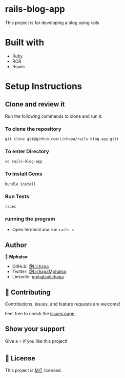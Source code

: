 

# rails-blog-app

This project is for developing a blog using rails
# Built with

- Ruby
- ROR
- Rspec

# Setup Instructions

## Clone and review it

Run the following commands to clone and run it.

### To clone the repository

`git clone git@github.com:Lichapa/rails-blog-app.gitt`

### To enter Directory

`cd rails-blog-app`

### To Install Gems

`bundle install`

### Run Tests

`rspec`

### running the program
- Open terminal and run `rails s`

## Author

👤 **Mphatso**

- GitHub: [@Lichapa](https://github.com/Lichapa) 
- Twitter: [@LichapaMphatso](https://twitter.com/LichapaMphatso) 
- LinkedIn: [mphatsolichapa](https://www.linkedin.com/in/mphatsolichapa) 

## 🤝 Contributing

Contributions, issues, and feature requests are welcome!

Feel free to check the [issues page](../../issues/).

## Show your support

Give a ⭐️ if you like this project!

## 📝 License

This project is [MIT](./MIT.md) licensed.